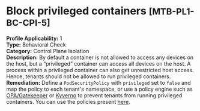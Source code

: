 # Block privileged containers <small>[MTB-PL1-BC-CPI-5] </small>
**Profile Applicability:** 
1 <br>
**Type:** 
Behavioral Check <br>
**Category:** 
Control Plane Isolation <br>
**Description:** 
By default a container is not allowed to access any devices on the host, but a “privileged” container can access all devices on the host. A process within a privileged container can also get unrestricted host access. Hence, tenants should not be allowed to run privileged containers. <br>
**Remediation:**
Define a `PodSecurityPolicy` with `privileged` set to `false` and map the policy to each tenant&#39;s namespace, or use a policy engine such as [OPA/Gatekeeper](https://github.com/open-policy-agent/gatekeeper) or [Kyverno](https://kyverno.io) to prevent tenants from running privileged containers. You can use the policies present [here](https://github.com/kubernetes-sigs/multi-tenancy/tree/master/benchmarks/kubectl-mtb/test/policies). <br>


